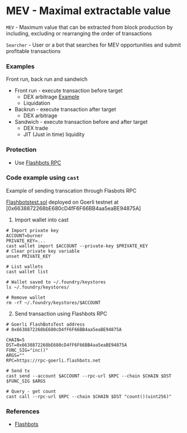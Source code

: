 # MEV - Maximal extractable value

`MEV` - Maximum value that can be extracted from block production by including, excluding or rearranging the order of transactions

`Searcher` - User or a bot that searches for MEV opportunities and submit profitable transactions

### Examples

Front run, back run and sandwich

- Front run - execute transaction before target
  - DEX arbitrage [Example](https://etherscan.io/tx/0x5e1657ef0e9be9bc72efefe59a2528d0d730d478cfc9e6cdd09af9f997bb3ef4)
  - Liquidation
- Backrun - execute transaction after target
  - DEX arbitrage
- Sandwich - execute transaction before and after target
  - DEX trade
  - JIT (Just in time) liquidity

### Protection

- Use [Flashbots RPC](https://docs.flashbots.net/flashbots-protect)

### Code example using `cast`

Example of sending transcation through Flasbots RPC

[Flashbotstest.sol](./FlashbotsTest.sol) deployed on Goerli testnet at [0x6638872268bE680cD4fF6F66BB4aa5eaBE94875A]

1. Import wallet into cast

```shell
# Import private key
ACCOUNT=burner
PRIVATE_KEY=...
cast wallet import $ACCOUNT --private-key $PRIVATE_KEY
# Clear private key variable
unset PRIVATE_KEY

# List wallets
cast wallet list

# Wallet saved to ~/.foundry/keystores
ls ~/.foundry/keystores/

# Remove wallet
rm -rf ~/.foundry/keystores/$ACCOUNT
```

2. Send transaction using Flashbots RPC

```shell
# Goerli FlashBotsTest address
# 0x6638872268bE680cD4fF6F66BB4aa5eaBE94875A

CHAIN=5
DST=0x6638872268bE680cD4fF6F66BB4aa5eaBE94875A
FUNC_SIG="inc()"
ARGS=""
RPC=https://rpc-goerli.flashbots.net

# Send tx
cast send --account $ACCOUNT --rpc-url $RPC --chain $CHAIN $DST $FUNC_SIG $ARGS

# Query - get count
cast call --rpc-url $RPC --chain $CHAIN $DST "count()(uint256)"
```

### References

- [Flashbots](https://docs.flashbots.net/)
